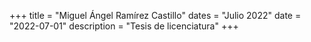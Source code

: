 +++
title = "Miguel Ángel Ramírez Castillo"
dates = "Julio 2022"
date = "2022-07-01"
description = "Tesis de licenciatura"
+++
